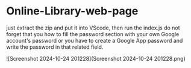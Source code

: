# Online-Library-web-page
just extract the zip and put it into VScode, then run  the index.js do not forget that you how to fill the password section with your own Google account's password or you have to create a Google App password and write the password in that related field. 

![Screenshot 2024-10-24 201228](Screenshot 2024-10-24 201228.png)
